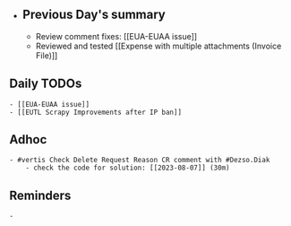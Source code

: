 - ## Previous Day's summary
	- Review comment fixes: [[EUA-EUAA issue]]
	- Reviewed and tested [[Expense with multiple attachments (Invoice File)]]
## Daily TODOs
	- [[EUA-EUAA issue]]
	- [[EUTL Scrapy Improvements after IP ban]]
## Adhoc
	- #vertis Check Delete Request Reason CR comment with #Dezso.Diak
		- check the code for solution: [[2023-08-07]] (30m)
## Reminders
	-